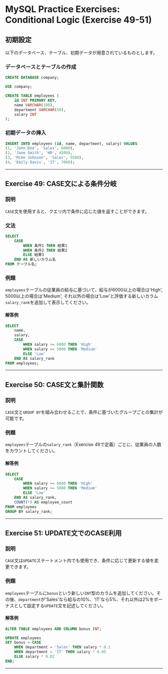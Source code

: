 # MySQL Practice Exercises: Conditional Logic (Exercise 49-51)

## 初期設定

以下のデータベース、テーブル、初期データが用意されているものとします。

### データベースとテーブルの作成

```sql
CREATE DATABASE company;

USE company;

CREATE TABLE employees (
    id INT PRIMARY KEY,
    name VARCHAR(100),
    department VARCHAR(50),
    salary INT
);
```

### 初期データの挿入

```sql
INSERT INTO employees (id, name, department, salary) VALUES
(1, 'John Doe', 'Sales', 6000),
(2, 'Jane Smith', 'HR', 4500),
(3, 'Mike Johnson', 'Sales', 5500),
(4, 'Emily Davis', 'IT', 7000);
```

---

## Exercise 49: CASE文による条件分岐

### 説明

`CASE`文を使用すると、クエリ内で条件に応じた値を返すことができます。

### 文法

```sql
SELECT
    CASE
        WHEN 条件1 THEN 結果1
        WHEN 条件2 THEN 結果2
        ELSE 結果3
    END AS 新しいカラム名
FROM テーブル名;
```

### 例題

`employees`テーブルの従業員の給与に基づいて、給与が6000以上の場合は'High', 5000以上の場合は'Medium', それ以外の場合は'Low'と評価する新しいカラム`salary_rank`を追加して表示してください。

#### 解答例

```sql
SELECT
    name,
    salary,
    CASE
        WHEN salary >= 6000 THEN 'High'
        WHEN salary >= 5000 THEN 'Medium'
        ELSE 'Low'
    END AS salary_rank
FROM employees;
```

---

## Exercise 50: CASE文と集計関数

### 説明

`CASE`文と`GROUP BY`を組み合わせることで、条件に基づいたグループごとの集計が可能です。

### 例題

`employees`テーブルの`salary_rank`（Exercise 49で定義）ごとに、従業員の人数をカウントしてください。

#### 解答例

```sql
SELECT
    CASE
        WHEN salary >= 6000 THEN 'High'
        WHEN salary >= 5000 THEN 'Medium'
        ELSE 'Low'
    END AS salary_rank,
    COUNT(*) AS employee_count
FROM employees
GROUP BY salary_rank;
```

---

## Exercise 51: UPDATE文でのCASE利用

### 説明

`CASE`文は`UPDATE`ステートメント内でも使用でき、条件に応じて更新する値を変更できます。

### 例題

`employees`テーブルに`bonus`という新しい`INT`型のカラムを追加してください。その後、`department`が'Sales'なら給与の10%、'IT'なら5%、それ以外は2%をボーナスとして設定する`UPDATE`文を記述してください。

#### 解答例

```sql
ALTER TABLE employees ADD COLUMN bonus INT;

UPDATE employees
SET bonus = CASE
    WHEN department = 'Sales' THEN salary * 0.1
    WHEN department = 'IT' THEN salary * 0.05
    ELSE salary * 0.02
END;
```

---
